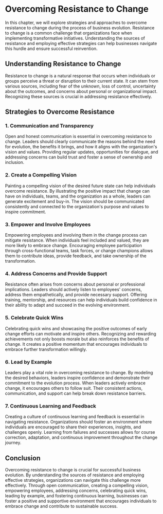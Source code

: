 Overcoming Resistance to Change
==========================================

In this chapter, we will explore strategies and approaches to overcome resistance to change during the process of business evolution. Resistance to change is a common challenge that organizations face when implementing transformative initiatives. Understanding the sources of resistance and employing effective strategies can help businesses navigate this hurdle and ensure successful reinvention.

Understanding Resistance to Change
----------------------------------

Resistance to change is a natural response that occurs when individuals or groups perceive a threat or disruption to their current state. It can stem from various sources, including fear of the unknown, loss of control, uncertainty about the outcomes, and concerns about personal or organizational impact. Recognizing these sources is crucial in addressing resistance effectively.

Strategies to Overcome Resistance
---------------------------------

### 1. Communication and Transparency

Open and honest communication is essential in overcoming resistance to change. Leaders should clearly communicate the reasons behind the need for evolution, the benefits it brings, and how it aligns with the organization's vision and values. Providing regular updates, opportunities for dialogue, and addressing concerns can build trust and foster a sense of ownership and inclusion.

### 2. Create a Compelling Vision

Painting a compelling vision of the desired future state can help individuals overcome resistance. By illustrating the positive impact that change can have on individuals, teams, and the organization as a whole, leaders can generate excitement and buy-in. The vision should be communicated consistently and connected to the organization's purpose and values to inspire commitment.

### 3. Empower and Involve Employees

Empowering employees and involving them in the change process can mitigate resistance. When individuals feel included and valued, they are more likely to embrace change. Encouraging employee participation through cross-functional teams, task forces, or change champions allows them to contribute ideas, provide feedback, and take ownership of the transformation.

### 4. Address Concerns and Provide Support

Resistance often arises from concerns about personal or professional implications. Leaders should actively listen to employees' concerns, address them empathetically, and provide necessary support. Offering training, mentorship, and resources can help individuals build confidence in their ability to adapt and succeed in the evolving environment.

### 5. Celebrate Quick Wins

Celebrating quick wins and showcasing the positive outcomes of early change efforts can motivate and inspire others. Recognizing and rewarding achievements not only boosts morale but also reinforces the benefits of change. It creates a positive momentum that encourages individuals to embrace further transformation willingly.

### 6. Lead by Example

Leaders play a vital role in overcoming resistance to change. By modeling the desired behaviors, leaders inspire confidence and demonstrate their commitment to the evolution process. When leaders actively embrace change, it encourages others to follow suit. Their consistent actions, communication, and support can help break down resistance barriers.

### 7. Continuous Learning and Feedback

Creating a culture of continuous learning and feedback is essential in navigating resistance. Organizations should foster an environment where individuals are encouraged to share their experiences, insights, and challenges openly. Learning from failures and successes allows for course correction, adaptation, and continuous improvement throughout the change journey.

Conclusion
----------

Overcoming resistance to change is crucial for successful business evolution. By understanding the sources of resistance and employing effective strategies, organizations can navigate this challenge more effectively. Through open communication, creating a compelling vision, empowering employees, addressing concerns, celebrating quick wins, leading by example, and fostering continuous learning, businesses can foster a positive and supportive environment that encourages individuals to embrace change and contribute to sustainable success.
